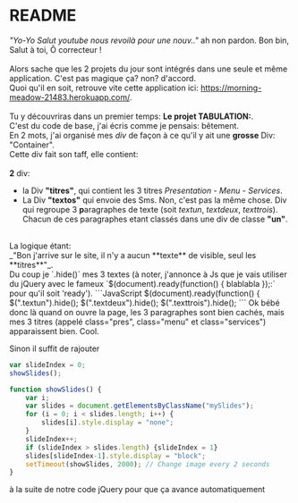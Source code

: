 # README

*"Yo-Yo Salut youtube nous revoilà pour une nouv.."* ah non pardon. Bon bin, Salut à toi, Ô correcteur ! <br/>
<br/>
Alors sache que les 2 projets du jour sont intégrés dans une seule et même application. C'est pas magique ça? non? d'accord.<br/>
Quoi qu'il en soit, retrouve vite cette application ici: https://morning-meadow-21483.herokuapp.com/.
<br/>
<br/>
Tu y découvriras dans un premier temps: **Le projet TABULATION:**.<br/>
C'est du code de base, j'ai écris comme je pensais: bêtement.<br/>
    En 2 mots, j'ai organisé mes *div* de façon à ce qu'il y ait une **grosse** Div: "Container".<br/>
Cette div fait son taff, elle contient:<br/>
<br/>
**2** div:
* la Div **"titres"**, qui contient les 3 titres *Presentation* - *Menu* - *Services*.
* La Div **"textos"** qui envoie des Sms. Non, c'est pas la même chose. Div qui regroupe 3 **p**aragraphes de texte (soit *textun*, *textdeux*, *texttrois*). Chacun de ces paragraphes etant classés dans une div de classe **"un"**.
<br/>
La logique étant:<br/>
_"Bon j'arrive sur le site, il n'y a aucun **texte** de visible, seul les **titres**"_.<br/>
Du coup je `.hide()` mes 3 textes (à noter, j'annonce à Js que je vais utiliser du jQuery avec le fameux `$(document).ready(function() { blablabla });:` pour qu'il soit 'ready').
```JavaScript
$(document).ready(function() {
    $(".textun").hide();
    $(".textdeux").hide();
    $(".texttrois").hide();
```
Ok bébé donc là quand on ouvre la page, les 3 paragraphes sont bien cachés, mais mes 3 titres (appelé class="pres", class="menu" et class="services") apparaissent bien. Cool.<br/>


Sinon il suffit de rajouter
```JavaScript
var slideIndex = 0;
showSlides();

function showSlides() {
    var i;
    var slides = document.getElementsByClassName("mySlides");
    for (i = 0; i < slides.length; i++) {
        slides[i].style.display = "none"; 
    }
    slideIndex++;
    if (slideIndex > slides.length) {slideIndex = 1} 
    slides[slideIndex-1].style.display = "block"; 
    setTimeout(showSlides, 2000); // Change image every 2 seconds
}
```
à la suite de notre code jQuery pour que ça avance automatiquement
